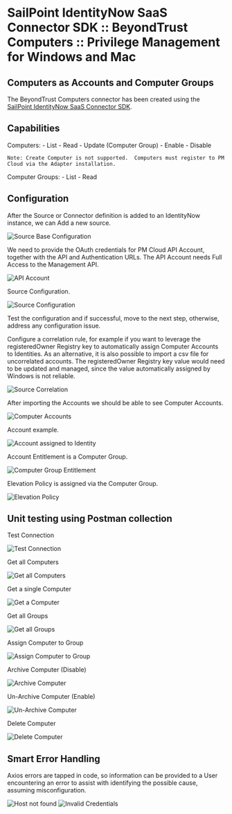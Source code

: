 <!DOCTYPE html>
<html>
<body>

<h1>SailPoint IdentityNow SaaS Connector SDK :: BeyondTrust Computers :: Privilege Management for Windows and Mac</h1>

<h2>Computers as Accounts and Computer Groups</h2>
  
  The BeyondTrust Computers connector has been created using the <a href="https://developer.sailpoint.com/idn/docs/saas-connectivity/">SailPoint IdentityNow SaaS Connector SDK</a>.

<h2>Capabilities</h2>

  Computers:
    -  List
    -  Read
    -  Update (Computer Group)
    -  Enable
    -  Disable

    Note: Create Computer is not supported.  Computers must register to PM Cloud via the Adapter installation.

  Computer Groups:
    -  List
    -  Read
    
  <h2>Configuration</h2>

  After the Source or Connector definition is added to an IdentityNow instance, we can Add a new source.
 
   <img src="images/Source-BaseConfiguration.png" alt="Source Base Configuration">

  We need to provide the OAuth credentials for PM Cloud API Account, together with the API and Authentication URLs. The API Account needs Full Access to the Management API.
 
   <img src="images/API-Account.png" alt="API Account">

  Source Configuration.
 
   <img src="images/Source-Configuration.png" alt="Source Configuration">

  Test the configuration and if successful, move to the next step, otherwise, address any configuration issue.
 
  Configure a correlation rule, for example if you want to leverage the registeredOwner Registry key to automatically assign Computer Accounts to Identities.
  As an alternative, it is also possible to import a csv file for uncorrelated accounts.
  The registeredOwner Registry key value would need to be updated and managed, since the value automatically assigned by Windows is not reliable.
 
   <img src="images/Source-Correlation.png" alt="Source Correlation">

  After importing the Accounts we should be able to see Computer Accounts.
 
   <img src="images/Source-Accounts.png" alt="Computer Accounts">

  Account example.
 
   <img src="images/Account.png" alt="Account assigned to Identity">

  Account Entitlement is a Computer Group.
 
   <img src="images/Account-Entitlement.png" alt="Computer Group Entitlement">

  Elevation Policy is assigned via the Computer Group.
 
   <img src="images/Account-Entitlement-Policy.png" alt="Elevation Policy">


  
<h2>Unit testing using Postman collection</h2>

  Test Connection
   
   <img src="images/TestConnection.png" alt="Test Connection">

  
  Get all Computers

   <img src="images/AccountList.png" alt="Get all Computers">

  
  Get a single Computer

   <img src="images/AccountRead.png" alt="Get a Computer">

  
  Get all Groups
  
   <img src="images/EntitlementList.png" alt="Get all Groups">

  
  Assign Computer to Group
  
   <img src="images/AccountUpdate.png" alt="Assign Computer to Group">

  Archive Computer (Disable)
  
   <img src="images/AccountDisable.png" alt="Archive Computer">

  Un-Archive Computer (Enable)
  
   <img src="images/AccountEnable.png" alt="Un-Archive Computer">

  Delete Computer
  
   <img src="images/DeleteAccount.png" alt="Delete Computer">


  <h2>Smart Error Handling</h2>

  Axios errors are tapped in code, so information can be provided to a User encountering an error to assist with identifying the possible cause, assuming misconfiguration.

  <img src="images/SmartError-badHost.png" alt="Host not found">
  
  <img src="images/SmartError-badCreds.png" alt="Invalid Credentials">
  

